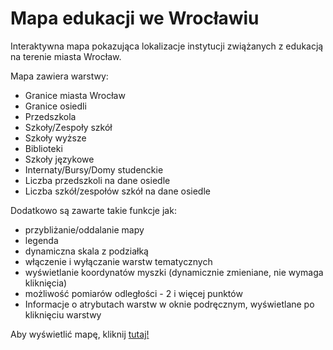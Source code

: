 # Mapa edukacji we Wrocławiu

Interaktywna mapa pokazująca lokalizacje instytucji zwiążanych z edukacją na terenie miasta Wrocław.

Mapa zawiera warstwy:
- Granice miasta Wrocław
- Granice osiedli
- Przedszkola
- Szkoły/Zespoły szkół
- Szkoły wyższe
- Biblioteki
- Szkoły językowe
- Internaty/Bursy/Domy studenckie
- Liczba przedszkoli na dane osiedle
- Liczba szkół/zespołów szkół na dane osiedle

Dodatkowo są zawarte takie funkcje jak:
- przybliżanie/oddalanie mapy
- legenda
- dynamiczna skala z podziałką
- włączenie i wyłączanie warstw tematycznych
- wyświetlanie koordynatów myszki (dynamicznie zmieniane, nie wymaga kliknięcia)
- możliwość pomiarów odległości - 2 i więcej punktów
- Informacje o atrybutach warstw w oknie podręcznym, wyświetlane po kliknięciu warstwy


Aby wyświetlić mapę, kliknij [tutaj!](https://alllexis-glitch.github.io/GIS/Mapa%20edukacji%20we%20Wrocławiu.html)
